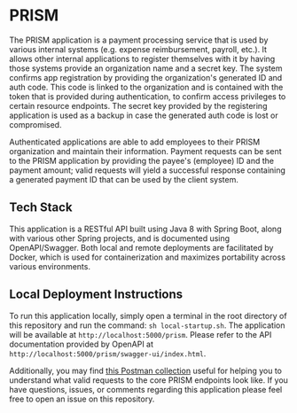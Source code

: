 # PRISM

The PRISM application is a payment processing service that is used by various internal systems (e.g. expense 
reimbursement, payroll, etc.). It allows other internal applications to register themselves with it by having 
those systems provide an organization name and a secret key. The system confirms app registration by providing 
the organization's generated ID and auth code. This code is linked to the organization and is contained with 
the token that is provided during authentication, to confirm access privileges to certain resource endpoints. The 
secret key provided by the registering application is used as a backup in case the generated auth code is lost or
compromised. 

Authenticated applications are able to add employees to their PRISM organization and maintain their information. 
Payment requests can be sent to the PRISM application by providing the payee's (employee) ID and the payment amount; 
valid requests will yield a successful response containing a generated payment ID that can be used by the client system.

## Tech Stack

This application is a RESTful API built using Java 8 with Spring Boot, along with various other Spring 
projects, and is documented using OpenAPI/Swagger. Both local and remote deployments are facilitated by Docker, 
which is used for containerization and maximizes portability across various environments.

## Local Deployment Instructions

To run this application locally, simply open a terminal in the root directory of this repository and run the command: 
`sh local-startup.sh`. The application will be available at `http://localhost:5000/prism`. Please refer to the API
documentation provided by OpenAPI at `http://localhost:5000/prism/swagger-ui/index.html`.

Additionally, you may find [this Postman collection](https://github.com/220509-web-dev/prism/blob/main/src/main/resources/Prism.postman_collection.json)
useful for helping you to understand what valid requests to the core PRISM endpoints look like. If you have questions, 
issues, or comments regarding this application please feel free to open an issue on this repository.
